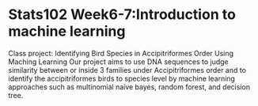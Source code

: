 # Stats102 Week6-7:Introduction to machine learning
Class project: Identifying Bird Species in Accipitriformes Order Using Maching Learning
Our project aims to use DNA sequences to judge similarity between or inside 3 families under Accipitriformes order and to identify the accipitriformes birds to species level by machine learning approaches such as multinomial naive bayes, random forest, and decision tree.
